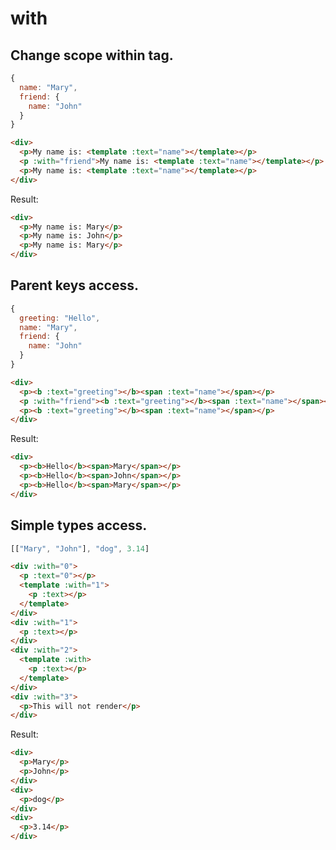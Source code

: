 # with
## Change scope within tag.
```js
{
  name: "Mary",
  friend: {
    name: "John"
  }
}
```
```html
<div>
  <p>My name is: <template :text="name"></template></p>
  <p :with="friend">My name is: <template :text="name"></template></p>
  <p>My name is: <template :text="name"></template></p>
</div>
```
Result:
```html
<div>
  <p>My name is: Mary</p>
  <p>My name is: John</p>
  <p>My name is: Mary</p>
</div>
```

## Parent keys access.
```js
{
  greeting: "Hello",
  name: "Mary",
  friend: {
    name: "John"
  }
}
```
```html
<div>
  <p><b :text="greeting"></b><span :text="name"></span></p>
  <p :with="friend"><b :text="greeting"></b><span :text="name"></span></p>
  <p><b :text="greeting"></b><span :text="name"></span></p>
</div>
```
Result:
```html
<div>
  <p><b>Hello</b><span>Mary</span></p>
  <p><b>Hello</b><span>John</span></p>
  <p><b>Hello</b><span>Mary</span></p>
</div>
```

## Simple types access.
```js
[["Mary", "John"], "dog", 3.14]
```
```html
<div :with="0">
  <p :text="0"></p>
  <template :with="1">
    <p :text></p>
  </template>
</div>
<div :with="1">
  <p :text></p>
</div>
<div :with="2">
  <template :with>
    <p :text></p>
  </template>
</div>
<div :with="3">
  <p>This will not render</p>
</div>
```
Result:
```html
<div>
  <p>Mary</p>
  <p>John</p>
</div>
<div>
  <p>dog</p>
</div>
<div>
  <p>3.14</p>
</div>
```
